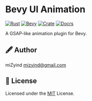 # Bevy UI Animation

[![Rust](https://img.shields.io/badge/rust-v1.59.0-0e7261?style=for-the-badge&logo=rust&logoColor=fff&labelColor=2a3438)](https://www.rust-lang.org)
[![Bevy](https://img.shields.io/crates/v/bevy?style=for-the-badge&logo=rust&logoColor=fff&labelColor=2a3438&color=855667&label=Bevy)](https://bevyengine.org)
[![Crate](https://img.shields.io/crates/v/bevy_ui_animation?style=for-the-badge&logo=rust&logoColor=fff&labelColor=2a3438&label=Crate&color=a72144)](https://crates.io/crates/bevy_ui_animation)
[![Docrs](https://img.shields.io/docsrs/bevy_ui_animation?style=for-the-badge&logo=rust&logoColor=fff&labelColor=2a3438&label=Docrs)](https://docs.rs/bevy_ui_animation)

A GSAP-like animation plugin for Bevy.

## 🖋 Author

miZyind <mizyind@gmail.com>

## 📇 License

Licensed under the [MIT](LICENSE) License.
